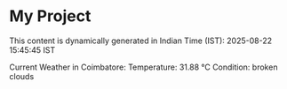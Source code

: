 # My Project

This content is dynamically generated in Indian Time (IST): 2025-08-22 15:45:45 IST


Current Weather in Coimbatore:
Temperature: 31.88 °C
Condition: broken clouds
